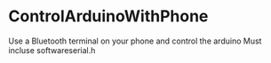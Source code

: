 # ControlArduinoWithPhone
Use a Bluetooth terminal on your phone and control the arduino
Must incluse softwareserial.h

